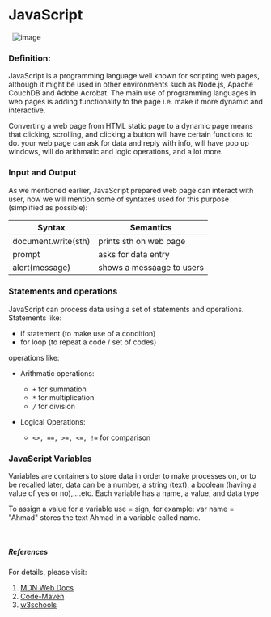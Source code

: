 # JavaScript
&nbsp;
![image](https://4.bp.blogspot.com/-PQHNOWFNS9o/XAkNsyPerCI/AAAAAAAALks/ONXxkKH3lRwskA3cfiqPa-cGKlt8u-l6wCLcBGAs/s1600/javascript.jpg)
&nbsp;
### Definition:
JavaScript is a programming language well known for scripting web pages, although it might be used in other environments such as  Node.js, Apache CouchDB and Adobe Acrobat. The main use of programming languages in web pages is adding functionality to the page i.e. make it more dynamic and interactive.

Converting a web page from HTML static page to a dynamic page means that clicking, scrolling, and clicking a button will have certain functions to do. your web page can ask for data and reply with info, will have pop up windows, will do arithmatic and logic operations, and a lot more.

### Input and Output
As we mentioned earlier, JavaScript prepared web page can interact with user, now we will mention some of syntaxes used for this purpose (simplified as possible):

Syntax | Semantics
------------ | -------------
document.write(sth) | prints sth on web page
prompt | asks for data entry
alert(message) | shows a messaage to users

### Statements and operations

JavaScript can process data using a set of statements and operations.
Statements like:
- if statement (to make use of a condition)
- for loop (to repeat a code / set of codes)

operations like:
* Arithmatic operations:
  - `+` for summation
  - `*` for multiplication
  - `/` for division

* Logical Operations:
  - `<>, ==, >=, <=, !=` for comparison
 &nbsp;
 &nbsp;
 &nbsp;
### JavaScript Variables

Variables are containers to store data in order to make processes on, or to be recalled later, data can be a number, a string (text), a boolean (having a value of yes or no),....etc. Each variable has a name, a value, and data type

To assign a value for a variable use = sign, for example:
var name = "Ahmad" stores the text Ahmad in a variable called name.

&nbsp;
&nbsp;
&nbsp;
&nbsp;
&nbsp;
&nbsp;
&nbsp;
&nbsp;
&nbsp;
&nbsp;
&nbsp;
&nbsp;

##### References
For details, please visit:

1. [MDN Web Docs](https://developer.mozilla.org/en-US/docs/Web/JavaScript)
2. [Code-Maven](https://code-maven.com/input-output-in-plain-javascript)
3. [w3schools](https://www.w3schools.com/js/js_variables.asp)
